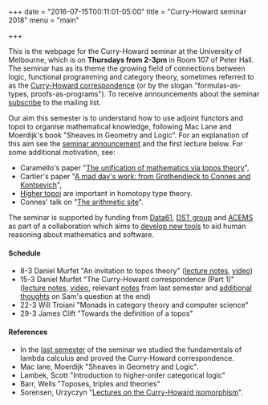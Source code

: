 +++
date = "2016-07-15T00:11:01-05:00"
title = "Curry-Howard seminar 2018"
menu = "main"

+++

This is the webpage for the Curry-Howard seminar at the University of Melbourne, which is on **Thursdays from 2-3pm** in Room 107 of Peter Hall. The seminar has as its theme the growing field of connections between logic, functional programming and category theory, sometimes referred to as the [Curry-Howard correspondence](https://en.wikipedia.org/wiki/Curry%E2%80%93Howard_correspondence) (or by the slogan "formulas-as-types, proofs-as-programs"). To receive announcements about the seminar [subscribe](http://www.tinyletter.com/dmurfet) to the mailing list. 

Our aim this semester is to understand how to use adjoint functors and topoi to organise mathematical knowledge, following Mac Lane and Moerdijk's book "Sheaves in Geometry and Logic". For an explanation of this aim see the [seminar announcement](http://therisingsea.org/notes/seminar-2018-sem1.pdf) and the first lecture below. For some additional motivation, see:

  * Caramello's paper "[The unification of mathematics via topos theory](https://arxiv.org/abs/1006.3930)",
  * Cartier's paper "[A mad day's work: from Grothendieck to Connes and Kontsevich](http://www.ams.org/journals/bull/2001-38-04/S0273-0979-01-00913-2/home.html)",
  * [Higher topoi](https://ncatlab.org/nlab/show/%28infinity%2C1%29-topos) are important in homotopy type theory.
  * Connes' talk on "[The arithmetic site](https://www.youtube.com/watch?v=FaGXxXuRhBI)".
  
The seminar is supported by funding from [Data61](https://www.data61.csiro.au/), [DST group](https://www.dst.defence.gov.au/) and [ACEMS](https://acems.org.au/home) as part of a collaboration which aims to [develop new tools](http://therisingsea.org/notes/fmme.pdf) to aid human reasoning about mathematics and software.
  
#### Schedule

  * 8-3 Daniel Murfet "An invitation to topos theory" ([lecture notes](http://therisingsea.org/notes/ch2018-lecture1.pdf), [video](https://vimeo.com/259518045))
  * 15-3 Daniel Murfet "The Curry-Howard correspondence (Part 1)" ([lecture notes](http://therisingsea.org/notes/ch2018-lecture2.pdf), [video](https://vimeo.com/260227984), relevant [notes](http://therisingsea.org/notes/talk-ch.pdf) from last semester and [additional thoughts](http://therisingsea.org/notes/samq.pdf) on Sam's question at the end)
  * 22-3 Will Troiani "Monads in category theory and computer science"
  * 29-3 James Clift "Towards the definition of a topos"
  
#### References

  * In the [last semester](http://therisingsea.org/post/seminar-ch/) of the seminar we studied the fundamentals of lambda calculus and proved the Curry-Howard correspondence.
  * Mac lane, Moerdijk "Sheaves in Geometry and Logic".
  * Lambek, Scott "Introduction to higher-order categorical logic"
  * Barr, Wells "Toposes, triples and theories" 
  * Sorensen, Urzyczyn "[Lectures on the Curry-Howard isomorphism](http://bookzz.org/s/?q=Lectures+on+the+Curry-Howard+Isomorphism&yearFrom=&yearTo=&language=&extension=&t=0)".
